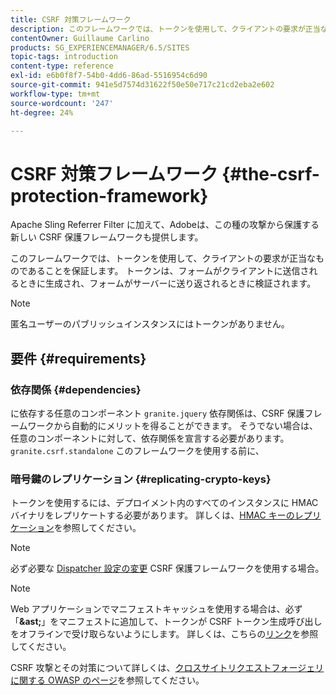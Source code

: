 ```yaml
---
title: CSRF 対策フレームワーク
description: このフレームワークでは、トークンを使用して、クライアントの要求が正当なものであることを保証します
contentOwner: Guillaume Carlino
products: SG_EXPERIENCEMANAGER/6.5/SITES
topic-tags: introduction
content-type: reference
exl-id: e6b0f8f7-54b0-4dd6-86ad-5516954c6d90
source-git-commit: 941e5d7574d31622f50e50e717c21cd2eba2e602
workflow-type: tm+mt
source-wordcount: '247'
ht-degree: 24%

---
```


# CSRF 対策フレームワーク {#the-csrf-protection-framework}

Apache Sling Referrer Filter に加えて、Adobeは、この種の攻撃から保護する新しい CSRF 保護フレームワークも提供します。

このフレームワークでは、トークンを使用して、クライアントの要求が正当なものであることを保証します。 トークンは、フォームがクライアントに送信されるときに生成され、フォームがサーバーに送り返されるときに検証されます。

>[!NOTE]
>
>匿名ユーザーのパブリッシュインスタンスにはトークンがありません。

## 要件 {#requirements}

### 依存関係 {#dependencies}

に依存する任意のコンポーネント `granite.jquery` 依存関係は、CSRF 保護フレームワークから自動的にメリットを得ることができます。 そうでない場合は、任意のコンポーネントに対して、依存関係を宣言する必要があります。 `granite.csrf.standalone` このフレームワークを使用する前に、

### 暗号鍵のレプリケーション {#replicating-crypto-keys}

トークンを使用するには、デプロイメント内のすべてのインスタンスに HMAC バイナリをレプリケートする必要があります。 詳しくは、[HMAC キーのレプリケーション](/help/sites-administering/encapsulated-token.md#replicating-the-hmac-key)を参照してください。

>[!NOTE]
>
>必ず必要な [Dispatcher 設定の変更](https://helpx.adobe.com/jp/experience-manager/brand-portal/user-guide.html) CSRF 保護フレームワークを使用する場合。

>[!NOTE]
>
>Web アプリケーションでマニフェストキャッシュを使用する場合は、必ず「**&amp;ast;**」をマニフェストに追加して、トークンが CSRF トークン生成呼び出しをオフラインで受け取らないようにします。 詳しくは、こちらの[リンク](https://www.w3.org/TR/offline-webapps/)を参照してください。
>
>CSRF 攻撃とその対策について詳しくは、[クロスサイトリクエストフォージェリに関する OWASP のページ](https://owasp.org/www-community/attacks/csrf)を参照してください。
